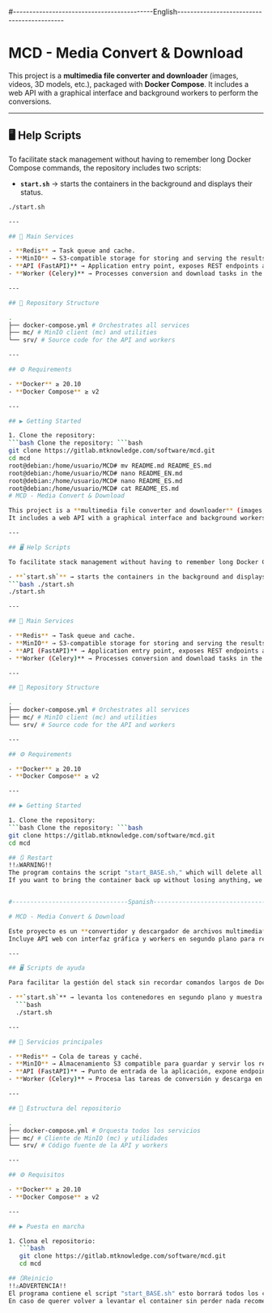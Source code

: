 #-------------------------------------------English-------------------------------------------
# MCD - Media Convert & Download

This project is a **multimedia file converter and downloader** (images, videos, 3D models, etc.), packaged with **Docker Compose**.
It includes a web API with a graphical interface and background workers to perform the conversions.

---

## 🖥️ Help Scripts

To facilitate stack management without having to remember long Docker Compose commands, the repository includes two scripts:

- **`start.sh`** → starts the containers in the background and displays their status.
```bash ./start.sh
./start.sh

---

## 🚀 Main Services

- **Redis** → Task queue and cache.
- **MinIO** → S3-compatible storage for storing and serving the results.
- **API (FastAPI)** → Application entry point, exposes REST endpoints and the web interface.
- **Worker (Celery)** → Processes conversion and download tasks in the background.

---

## 📂 Repository Structure

.
├── docker-compose.yml # Orchestrates all services
├── mc/ # MinIO client (mc) and utilities
└── srv/ # Source code for the API and workers

---

## ⚙️ Requirements

- **Docker** ≥ 20.10
- **Docker Compose** ≥ v2

---

## ▶️ Getting Started

1. Clone the repository:
```bash Clone the repository: ```bash
git clone https://gitlab.mtknowledge.com/software/mcd.git
cd mcd
root@debian:/home/usuario/MCD# mv README.md README_ES.md
root@debian:/home/usuario/MCD# nano README_EN.md
root@debian:/home/usuario/MCD# nano README_ES.md
root@debian:/home/usuario/MCD# cat README_ES.md
# MCD - Media Convert & Download

This project is a **multimedia file converter and downloader** (images, videos, 3D models, etc.), packaged with **Docker Compose**.
It includes a web API with a graphical interface and background workers to perform the conversions.

---

## 🖥️ Help Scripts

To facilitate stack management without having to remember long Docker Compose commands, the repository includes two scripts:

- **`start.sh`** → starts the containers in the background and displays their status.
```bash ./start.sh
./start.sh

---

## 🚀 Main Services

- **Redis** → Task queue and cache.
- **MinIO** → S3-compatible storage for storing and serving the results.
- **API (FastAPI)** → Application entry point, exposes REST endpoints and the web interface.
- **Worker (Celery)** → Processes conversion and download tasks in the background.

---

## 📂 Repository Structure

.
├── docker-compose.yml # Orchestrates all services
├── mc/ # MinIO client (mc) and utilities
└── srv/ # Source code for the API and workers

---

## ⚙️ Requirements

- **Docker** ≥ 20.10
- **Docker Compose** ≥ v2

---

## ▶️ Getting Started

1. Clone the repository:
```bash Clone the repository: ```bash
git clone https://gitlab.mtknowledge.com/software/mcd.git
cd mcd

## 🔃 Restart
!!⚠️WARNING!!
The program contains the script "start_BASE.sh," which will delete all current containers and volumes. This script is more for freeing up space than for starting.
If you want to bring the container back up without losing anything, we recommend using "start.sh".


#--------------------------------Spanish--------------------------------------------------#

# MCD - Media Convert & Download

Este proyecto es un **convertidor y descargador de archivos multimedia** (imágenes, vídeos, modelos 3D, etc.), empaquetado con **Docker Compose**.  
Incluye API web con interfaz gráfica y workers en segundo plano para realizar las conversiones.

---

## 🖥️ Scripts de ayuda

Para facilitar la gestión del stack sin recordar comandos largos de Docker Compose, el repositorio incluye dos scripts:

- **`start.sh`** → levanta los contenedores en segundo plano y muestra su estado.  
  ```bash
  ./start.sh

---

## 🚀 Servicios principales

- **Redis** → Cola de tareas y caché.  
- **MinIO** → Almacenamiento S3 compatible para guardar y servir los resultados.  
- **API (FastAPI)** → Punto de entrada de la aplicación, expone endpoints REST y la interfaz web.  
- **Worker (Celery)** → Procesa las tareas de conversión y descarga en background.

---

## 📂 Estructura del repositorio

.
├── docker-compose.yml # Orquesta todos los servicios
├── mc/ # Cliente de MinIO (mc) y utilidades
└── srv/ # Código fuente de la API y workers

---

## ⚙️ Requisitos

- **Docker** ≥ 20.10  
- **Docker Compose** ≥ v2  

---

## ▶️ Puesta en marcha

1. Clona el repositorio:
   ```bash
   git clone https://gitlab.mtknowledge.com/software/mcd.git
   cd mcd

## 🔃Reinicio
!!⚠️ADVERTENCIA!!
El programa contiene el script "start_BASE.sh" esto borrará todos los containers y volumenes actuales, este script es mas para liberar espacio que para iniciar
En caso de querer volver a levantar el container sin perder nada recomendamos "start.sh"